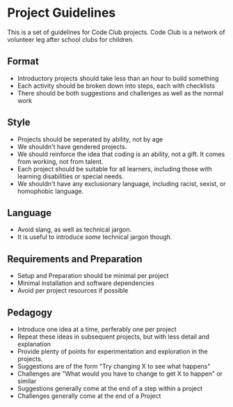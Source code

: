 # Project Guidelines

This is a set of guidelines for Code Club projects. Code Club is a network of volunteer leg after school clubs for children.

## Format

- Introductory projects should take less than an hour to build something
- Each activity should be broken down into steps, each with checklists
- There should be both suggestions and challenges as well as the normal work

## Style

- Projects should be seperated by ability, not by age
- We shouldn't have gendered projects.
- We should reinforce the idea that coding is an ability, not a gift. It comes from working, not from talent.
- Each project should be suitable for all learners, including those with learning disabilities or special needs.
- We shouldn't have any exclusionary language, including racist, sexist, or homophobic language. 

## Language

- Avoid slang, as well as technical jargon.
- It is useful to introduce *some* technical jargon though.

## Requirements and Preparation

- Setup and Preparation should be minimal per project
- Minimal installation and software dependencies
- Avoid per project resources if possible

## Pedagogy

- Introduce one idea at a time, perferably one per project
- Repeat these ideas in subsequent projects, but with less detail and explanation
- Provide plenty of points for experimentation and exploration in the projects.
- Suggestions are of the form "Try changing X to see what happens"
- Challenges are "What would you have to change to get X to happen" or similar
- Suggestions generally come at the end of a step within a project
- Challenges generally come at the end of a Project

